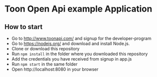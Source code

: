 # Toon Open Api example Application


## How to start
- Go to http://www.toonapi.com/ and signup for the developer-program
- Go to https://nodejs.org/ and download and install Node.js.
- Clone or download this repository
- Run `npm install` in the folder where you downloaded this repository
- Add the credentials you have received from signup in app.js
- Run `npm start` in the same folder
- Open http://localhost:8080 in your browser
